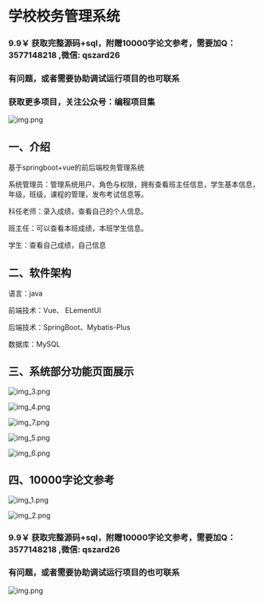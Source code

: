 # 学校校务管理系统

### 9.9￥ 获取完整源码+sql，附赠10000字论文参考，需要加Q：3577148218 ,微信: qszard26
### 有问题，或者需要协助调试运行项目的也可联系
### 获取更多项目，关注公众号：编程项目集

![img.png](img.png)

## 一、介绍

基于springboot+vue的前后端校务管理系统

系统管理员：管理系统用户、角色与权限，拥有查看班主任信息，学生基本信息，年级，班级，课程的管理，发布考试信息等。

科任老师：录入成绩，查看自己的个人信息。

班主任：可以查看本班成绩，本班学生信息。

学生：查看自己成绩，自己信息

## 二、软件架构

语言：java

前端技术：Vue、 ELementUI

后端技术：SpringBoot、Mybatis-Plus

数据库：MySQL

## 三、系统部分功能页面展示

![img_3.png](imgs/img_3.png)

![img_4.png](imgs/img_4.png)

![img_7.png](imgs/img_7.png)

![img_5.png](imgs/img_5.png)

![img_6.png](imgs/img_6.png)


## 四、10000字论文参考

![img_1.png](imgs/img_1.png)

![img_2.png](imgs/img_2.png)

### 9.9￥ 获取完整源码+sql，附赠10000字论文参考，需要加Q：3577148218 ,微信: qszard26
### 有问题，或者需要协助调试运行项目的也可联系

![img.png](imgs/img.png)








